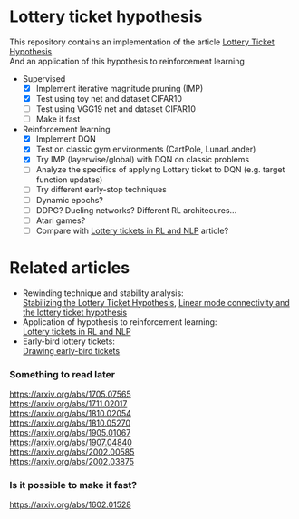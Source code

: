 # Lottery ticket hypothesis
This repository contains an implementation of the article [Lottery Ticket Hypothesis](https://arxiv.org/abs/1803.03635)  
And an application of this hypothesis to reinforcement learning
 - Supervised 
    - [x] Implement iterative magnitude pruning (IMP)  
    - [x] Test using toy net and dataset CIFAR10  
    - [ ] Test using VGG19 net and dataset CIFAR10  
    - [ ] Make it fast  
 - Reinforcement learning  
    - [x] Implement DQN  
    - [x] Test on classic gym environments (CartPole, LunarLander)   
    - [x] Try IMP (layerwise/global) with DQN on classic problems  
    - [ ] Analyze the specifics of applying Lottery ticket to DQN (e.g. target function updates)  
    - [ ] Try different early-stop techniques  
    - [ ] Dynamic epochs?  
    - [ ] DDPG? Dueling networks? Different RL architecures...  
    - [ ] Atari games?  
    - [ ] Compare with [Lottery tickets in RL and NLP](https://arxiv.org/abs/1906.02768) article?  

# Related articles
- Rewinding technique and stability analysis:  
[Stabilizing the Lottery Ticket Hypothesis](https://arxiv.org/abs/1903.01611), [Linear mode connectivity and the lottery ticket hypothesis](https://arxiv.org/abs/1912.05671)
- Application of hypothesis to reinforcement learning:  
[Lottery tickets in RL and NLP](https://arxiv.org/abs/1906.02768)
- Early-bird lottery tickets:  
[Drawing early-bird tickets](https://arxiv.org/abs/1909.11957)

### Something to read later
https://arxiv.org/abs/1705.07565  
https://arxiv.org/abs/1711.02017  
https://arxiv.org/abs/1810.02054   
https://arxiv.org/abs/1810.05270  
https://arxiv.org/abs/1905.01067  
https://arxiv.org/abs/1907.04840  
https://arxiv.org/abs/2002.00585  
https://arxiv.org/abs/2002.03875  

### Is it possible to make it fast?
https://arxiv.org/abs/1602.01528   
